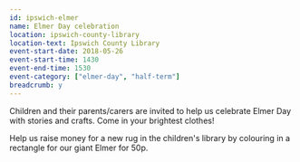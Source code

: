 ```yaml
---
id: ipswich-elmer
name: Elmer Day celebration
location: ipswich-county-library
location-text: Ipswich County Library
event-start-date: 2018-05-26
event-start-time: 1430
event-end-time: 1530
event-category: ["elmer-day", "half-term"]
breadcrumb: y
---
```


Children and their parents/carers are invited to help us celebrate Elmer Day with stories and crafts. Come in your brightest clothes!

Help us raise money for a new rug in the children's library by colouring in a rectangle for our giant Elmer for 50p.
